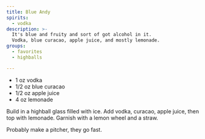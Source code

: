 ```yaml
---
title: Blue Andy
spirits:
  - vodka
description: >-
  It's blue and fruity and sort of got alcohol in it.
  Vodka, blue curacao, apple juice, and mostly lemonade.
groups:
  - favorites
  - highballs

---
```


- 1 oz vodka
- 1/2 oz blue curacao
- 1/2 oz apple juice
- 4 oz lemonade

Build in a highball glass filled with ice.
Add vodka, curacao, apple juice, then top with 
lemonade.  Garnish with a lemon wheel and a straw.

Probably make a pitcher, they go fast.
